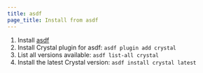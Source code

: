 ```yaml
---
title: asdf
page_title: Install from asdf
---
```

1. Install [asdf](https://asdf-vm.com/#/core-manage-asdf?id=install)
2. Install Crystal plugin for asdf: `asdf plugin add crystal`
3. List all versions available: `asdf list-all crystal`
4. Install the latest Crystal version: `asdf install crystal latest`
